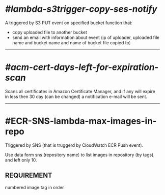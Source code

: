 <h1><b><i>#lambda-s3trigger-copy-ses-notify</i></b></h1>

A triggered by S3 PUT event on specified bucket function that:

- copy uploaded file to another bucket
- send an email with information about event (ip of uploader, uploaded file name and bucket name and name of bucket file copied to) 

---------------------------------------------------------------------------------------

<h1><b><i>#acm-cert-days-left-for-expiration-scan</i></b></h1>

Scans all certificates in Amazon Certificate Manager, and if any will expire in less then 30 day (can be changed) a notification e-mail will be sent.    

---------------------------------------------------------------------------------------
<h1>#ECR-SNS-lambda-max-images-in-repo</h1>

Triggered by SNS (that is truggerd by CloudWatch ECR Push event).

Use data form sns (repository name) to list images in repository (by tags), and left only 10.

<h2>REQUIREMENT</h2> numbered image tag in order
